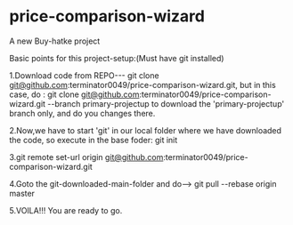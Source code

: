 # price-comparison-wizard
A new Buy-hatke project


Basic points for this project-setup:(Must have git installed)

1.Download code from REPO--- git clone git@github.com:terminator0049/price-comparison-wizard.git,
  but in this case, do : git clone git@github.com:terminator0049/price-comparison-wizard.git --branch primary-projectup 
  to download the 'primary-projectup' branch only, and do you changes there.

2.Now,we have to start 'git' in our local folder where we have downloaded the code, so execute in the base foder: git init

3.git remote set-url origin git@github.com:terminator0049/price-comparison-wizard.git

4.Goto the git-downloaded-main-folder and do--> git pull --rebase origin master

5.VOILA!!! You are ready to go.
